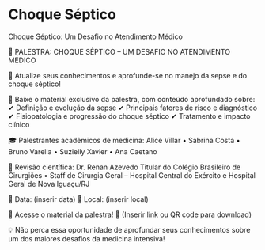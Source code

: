 # Choque Séptico
Choque Séptico: Um Desafio no Atendimento Médico

 📢 PALESTRA: CHOQUE SÉPTICO – UM DESAFIO NO ATENDIMENTO MÉDICO

🚨 Atualize seus conhecimentos e aprofunde-se no manejo da sepse e do choque séptico!

📖 Baixe o material exclusivo da palestra, com conteúdo aprofundado sobre:
✔ Definição e evolução da sepse
✔ Principais fatores de risco e diagnóstico
✔ Fisiopatologia e progressão do choque séptico
✔ Tratamento e impacto clínico

🎓 Palestrantes acadêmicos de medicina:
Alice Villar • Sabrina Costa • Bruno Varella • Suzielly Xavier • Ana Caetano

🔬 Revisão científica: Dr. Renan Azevedo
Titular do Colégio Brasileiro de Cirurgiões • Staff de Cirurgia Geral – Hospital Central do Exército e Hospital Geral de Nova Iguaçu/RJ

📅 Data: (inserir data)
📍 Local: (inserir local)

📲 Acesse o material da palestra! 🔗 (Inserir link ou QR code para download)

💡 Não perca essa oportunidade de aprofundar seus conhecimentos sobre um dos maiores desafios da medicina intensiva!
